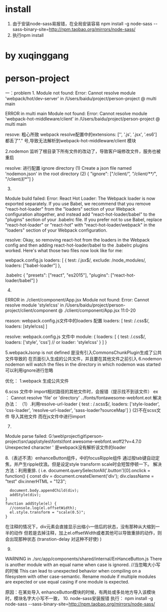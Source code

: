 # install
1. 由于安装node-sass易报错，在全局安装容易
npm install -g node-sass --sass-binary-site=http://npm.taobao.org/mirrors/node-sass/
2. 执行npm install
# by xuqinggang
# person-project
一：problem
1.
Module not found: Error: Cannot resolve module 'webpack/hot/dev-server' in /Users/baidu/project/person-project
 @ multi main

ERROR in multi main
Module not found: Error: Cannot resolve module 'webpack-hot-middleware/client' in /Users/baidu/project/person-project
 @ multi main


resove:
粗心所致
webpack resolve配置中的extensions: ['', '.js', '.jsx', '.es6'] 都丢了"." 号,导致无法解析到webpack-hot-middleware/client 模块


2.nodemon 监听了根目录下所有文件的改动了，导致客户端修改文件，服务也被重启

resolve: 
进行配置
ignore directory
(1) Create a json file named 'nodemon.json' in the root directory
(2) 
{
    "ignore": ["/client/*", "/client/**/*", "/client/**/**/*"]
}


3.
Module build failed: Error: React Hot Loader: The Webpack loader is now exported separately. If you use Babel, we recommend that you remove "react-hot-loader" from the "loaders" section of your Webpack configuration altogether, and instead add "react-hot-loader/babel" to the "plugins" section of your .babelrc file. If you prefer not to use Babel, replace "react-hot-loader" or "react-hot" with "react-hot-loader/webpack" in the "loaders" section of your Webpack configuration.

resolve:
Okay, so removing react-hot from the loaders in the Webpack config and then adding react-hot-loader/babel to the .babelrc plugins worked. Here's what those two files now look like for me:

webpack.config.js
loaders: [
      {
        test: /\.jsx$/,
        exclude: /node_modules/,
        loaders: ["babel-loader"]
      },
      
.babelrc
{
  "presets": ["react", "es2015"],
  "plugins": ["react-hot-loader/babel"]
}

4.
ERROR in ./client/component/App.jsx
Module not found: Error: Cannot resolve module 'style!css' in /Users/baidu/project/person-project/client/component
 @ ./client/component/App.jsx 11:0-20

reason: 
webpack.config.js文件中的loaders 配置 loaders: [
	test: /\.css$/,
	loaders: [style!css] 
]

resolve:
webpack.config.js 文件中
module: {
	loaders: [
		{
			test: /\.css$/,
			loaders: ['style', 'css'] // or loader: 'style!css'
		}
	]
}

5.webpackJsonp is not defined
是没有引入CommonsChunkPlugin生成了公共文件导致的
在页面引入生成的公共文件，并且要在其他文件之前引入
6.nodemon 
nodemon will watch the files in the directory in which nodemon was started
可以利用ignore进行忽略

优化：
1.webpack 生成公共文件

6.scss 文件中 import相对路径的其他文件时，会报错（提示找不到该文件）
 ex ： Cannot resolve 'file' or 'directory' ../fonts/fontawesome-webfont.eot 
 解决办法：
 （1）.利用resolve-url-loader
 		{
      test   : /\.scss$/,
      loaders: ['style-loader', 'css-loader', 'resolve-url-loader', 'sass-loader?sourceMap']
    }
	(2)不在scss文件 导入其他文件  而在js文件中进行import

7.
Module parse failed: G:\web\project\git\person-project\src\app\styles\fonts\font
awesome-webfont.woff2?v=4.7.0 Unexpected character '
是webpack没有解析该文件的loader

8.（表述不清）enhanceButton组件，中的focusRipple组件 通过按tab键自动定焦，并产生ripple纹浪。但是设定style transform scale时会短暂停顿一下。
解决方法：利用重排.
(
  i.e.
  document.querySelectorAll('.button')[0].onclick = function() {
      const div = document.createElement('div');
      div.className = "test"
      div.innerHTML = "123";

      document.body.appendChild(div);
      addStyle(div);
    }
    function addStyle(el) {
      //console.log(el.offsetWidth);
      el.style.transform = "scale(0.5)";
    }
  在注释的情况下，div元素会直接显示出缩小一倍后的状态，没有那种从大缩到一半的动作
  但若是去掉注释，加上el.offsetWidth或者其他可以导致重排的动作，则会出现那种状态
  (transtion-delay 对这种不好使)
)

9.
WARNING in ./src/app/components/shared/internal/EnHanceButton.js
There is another module with an equal name when case is ignored. //当忽略大小写的时候
This can lead to unexpected behavior when compiling on a filesystem with other case-semantic.
Rename module if multiple modules are expected or use equal casing if one module is expected.

原因：在某处导入 enhanceButton模块的时候，有两处或多处地方导入该模块时，模块名字大小写不一致，
10. node-sass安装报错
执行： npm install -g node-sass --sass-binary-site=http://npm.taobao.org/mirrors/node-sass/

